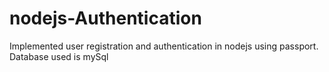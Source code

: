 # nodejs-Authentication

Implemented user registration and authentication in nodejs using passport. Database used is mySql
